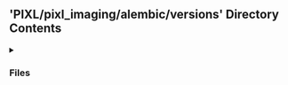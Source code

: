 ## 'PIXL/pixl_imaging/alembic/versions' Directory Contents

<details>
<summary>
<h3> Files </h3> 

</summary>

| **Code** | **User docs** |
| :--- | :--- |
| 83dcb3812628_add_study_uid_column_to_image_table.py | README.md |
| bcaef54e2bfe_create_extract_and_image_tables.py | |
| cb5ee12a6e20_replace_hashed_id_with_pseudo_study_uid.py | |
| d947cc715eb1_add_pseudo_patient_id_column_to_image_table.py | |

</details>

